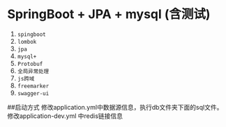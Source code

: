 # SpringBoot + JPA + mysql (含测试)
1. `spingboot`
2. `lombok`
3. `jpa`
4. `mysql+`
5. `Protobuf`
8. `全局异常处理`
9. `js跨域`
10. `freemarker`
11. `swagger-ui`

##启动方式
修改application.yml中数据源信息，执行db文件夹下面的sql文件。修改application-dev.yml 中redis链接信息
